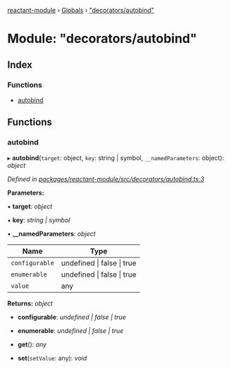 [reactant-module](../README.md) › [Globals](../globals.md) › ["decorators/autobind"](_decorators_autobind_.md)

# Module: "decorators/autobind"

## Index

### Functions

* [autobind](_decorators_autobind_.md#autobind)

## Functions

###  autobind

▸ **autobind**(`target`: object, `key`: string | symbol, `__namedParameters`: object): *object*

*Defined in [packages/reactant-module/src/decorators/autobind.ts:3](https://github.com/unadlib/reactant/blob/1aae545/packages/reactant-module/src/decorators/autobind.ts#L3)*

**Parameters:**

▪ **target**: *object*

▪ **key**: *string | symbol*

▪ **__namedParameters**: *object*

Name | Type |
------ | ------ |
`configurable` | undefined &#124; false &#124; true |
`enumerable` | undefined &#124; false &#124; true |
`value` | any |

**Returns:** *object*

* **configurable**: *undefined | false | true*

* **enumerable**: *undefined | false | true*

* **get**(): *any*

* **set**(`setValue`: any): *void*

